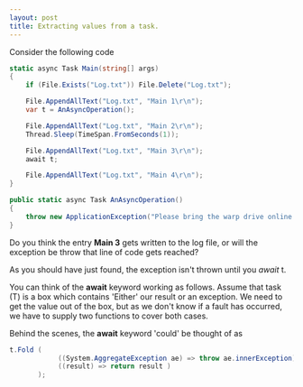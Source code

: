 ```yaml
---
layout: post
title: Extracting values from a task.
---
```


Consider the following code

```c#
static async Task Main(string[] args)
{
    if (File.Exists("Log.txt")) File.Delete("Log.txt");

    File.AppendAllText("Log.txt", "Main 1\r\n");
    var t = AnAsyncOperation();

    File.AppendAllText("Log.txt", "Main 2\r\n");
    Thread.Sleep(TimeSpan.FromSeconds(1));

    File.AppendAllText("Log.txt", "Main 3\r\n");
    await t;

    File.AppendAllText("Log.txt", "Main 4\r\n");
}

public static async Task AnAsyncOperation()
{
    throw new ApplicationException("Please bring the warp drive online before calling this method.");
}
```

Do you think the entry __Main 3__ gets written to the log file,  or will the exception be throw that line of code gets reached?

As you should have just found, the exception isn't thrown until you _await_ t.   

You can think of the __await__ keyword working as follows.   Assume that task (T) is a box which contains 'Either' our result or an exception.  We need to get the value out of the box,  but as we don't know if a fault has occurred,  we have to supply two functions to cover both cases.

Behind the scenes, the __await__ keyword 'could' be thought of as

```c#
t.Fold (  
            ((System.AggregateException ae) => throw ae.innerException),
            ((result) => return result )
       );
```













